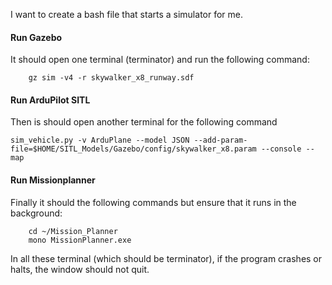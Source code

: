 

I want to create a bash file that starts a simulator for me.


#### Run Gazebo
It should open one terminal (terminator) and run the following command:

		gz sim -v4 -r skywalker_x8_runway.sdf


#### Run ArduPilot SITL
Then is should open another terminal for the following command

	sim_vehicle.py -v ArduPlane --model JSON --add-param-file=$HOME/SITL_Models/Gazebo/config/skywalker_x8.param --console --map


#### Run Missionplanner
Finally it should the following commands but ensure that it runs in the background:

		cd ~/Mission_Planner 
		mono MissionPlanner.exe 





In all these terminal (which should be terminator), if the program crashes or halts, the window should not quit.